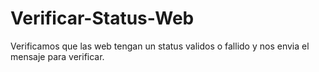 # Verificar-Status-Web
Verificamos que las web tengan un status validos o fallido y nos envia el mensaje para verificar.
